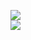 [![](https://img.shields.io/badge/Made%20With-Github%20Spray-lightgrey.svg?style=for-the-badge&logo=github)](https://github.com/Annihil/github-spray#30932)  
[![](https://i.imgur.com/2DrTn0Z.gif)](https://github.com/Annihil/github-spray)